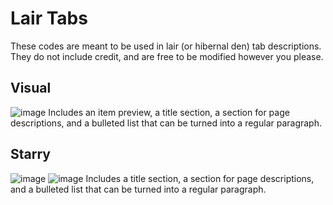 # Lair Tabs
These codes are meant to be used in lair (or hibernal den) tab descriptions. They do not include credit, and are free to be modified however you please.


## Visual
![image](https://github.com/Draconizations/fr-bio-codes/assets/72747870/ddb43b0d-cc8d-4ff2-b9b3-cbfca1d3991b)
Includes an item preview, a title section, a section for page descriptions, and a bulleted list that can be turned into a regular paragraph.

## Starry
![image](https://github.com/Draconizations/fr-bio-codes/assets/72747870/e16dd397-1b70-4407-a16b-53a680456009)
![image](https://github.com/Draconizations/fr-bio-codes/assets/72747870/9b81ac28-5e3e-4db7-b59f-3aa794c33e20)
Includes a title section, a section for page descriptions, and a bulleted list that can be turned into a regular paragraph.
